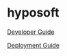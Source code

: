 # hyposoft

[Developer Guide](https://www.notion.so/rishitripathy/EV1-Developer-Guide-93a62662f21a4c1bb5053a47f2c4d887)

[Deployment Guide](https://www.notion.so/rishitripathy/EV1-Deployment-Guide-9f8c56e1ef7d487f9b91b397a9cc28a2)
